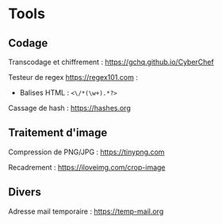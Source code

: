 # Tools

## Codage

Transcodage et chiffrement : https://gchq.github.io/CyberChef

Testeur de regex https://regex101.com :
- Balises HTML : `<\/*(\w+).*?>`

Cassage de hash : https://hashes.org

## Traitement d'image

Compression de PNG/JPG : https://tinypng.com

Recadrement : https://iloveimg.com/crop-image

## Divers

Adresse mail temporaire : https://temp-mail.org
